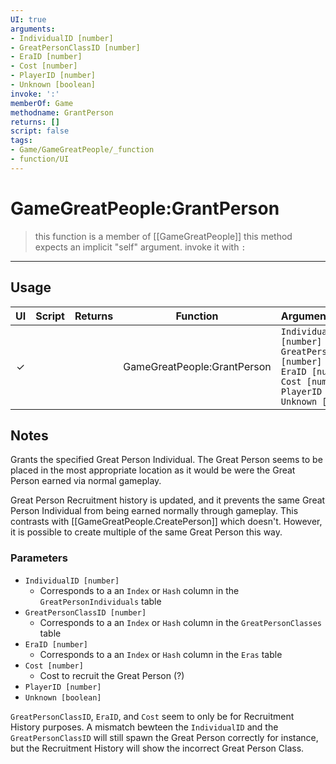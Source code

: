```yaml
---
UI: true
arguments:
- IndividualID [number]
- GreatPersonClassID [number]
- EraID [number]
- Cost [number]
- PlayerID [number]
- Unknown [boolean]
invoke: ':'
memberOf: Game
methodname: GrantPerson
returns: []
script: false
tags:
- Game/GameGreatPeople/_function
- function/UI
---
```

# GameGreatPeople:GrantPerson
> this function is a member of [[GameGreatPeople]]
> this method expects an implicit "self" argument. invoke it with `:`
-----
## Usage
|  UI | Script | Returns | Function | Arguments |
|:---:|:------:|-------:|:--------:|:---------|
|✓| ||GameGreatPeople:GrantPerson|`IndividualID [number]`<br>`GreatPersonClassID [number]`<br>`EraID [number]`<br>`Cost [number]`<br>`PlayerID [number]`<br>`Unknown [boolean]`|

## Notes
Grants the specified Great Person Individual. The Great Person seems to be placed in the most appropriate location as it would be were the Great Person earned via normal gameplay.

Great Person Recruitment history is updated, and it prevents the same Great Person Individual from being earned normally through gameplay. This contrasts with [[GameGreatPeople.CreatePerson]] which doesn't. However, it is possible to create multiple of the same Great Person this way.

### Parameters
- `IndividualID [number]`
	- Corresponds to a an `Index` or `Hash` column in the `GreatPersonIndividuals` table
- `GreatPersonClassID [number]`
	- Corresponds to a an `Index` or `Hash` column in the `GreatPersonClasses` table
- `EraID [number]`
	- Corresponds to a an `Index` or `Hash` column in the `Eras` table
- `Cost [number]`
	- Cost to recruit the Great Person (?)
- `PlayerID [number]`
- `Unknown [boolean]`

`GreatPersonClassID`, `EraID`, and `Cost` seem to only be for Recruitment History purposes. A mismatch bewteen the `IndividualID` and the `GreatPersonClassID` will still spawn the Great Person correctly for instance, but the Recruitment History will show the incorrect Great Person Class.